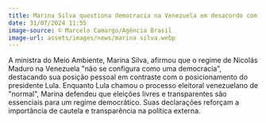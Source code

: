 ```yaml
---
title: Marina Silva questiona democracia na Venezuela em desacordo com Lula
date: 31/07/2024 11:55
image-source: © Marcelo Camargo/Agência Brasil
image-url: assets/images/news/marina silva.webp
---
```


A ministra do Meio Ambiente, Marina Silva, afirmou que o regime de Nicolás Maduro na Venezuela "não se configura como uma democracia", destacando sua posição pessoal em contraste com o posicionamento do presidente Lula. Enquanto Lula chamou o processo eleitoral venezuelano de "normal", Marina defendeu que eleições livres e transparentes são essenciais para um regime democrático. Suas declarações reforçam a importância de cautela e transparência na política externa.
